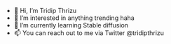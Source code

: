 - 👋 Hi, I’m Tridip Thrizu
- 👀 I’m interested in anything trending haha
- 🌱 I’m currently learning Stable diffusion
- 📫 You can reach out to me via Twitter @tridipthrizu

<!---
tridip1931/tridip1931 is a ✨ special ✨ repository because its `README.md` (this file) appears on your GitHub profile.
You can click the Preview link to take a look at your changes.
--->
